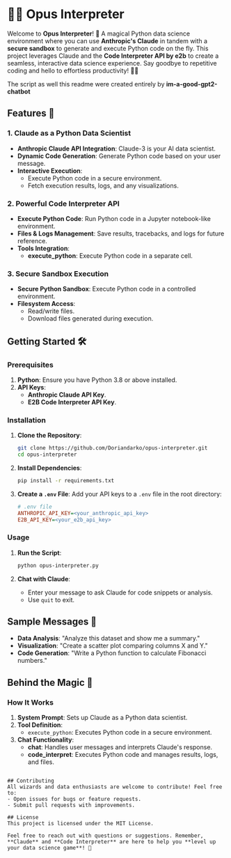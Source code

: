 # 🧙‍♂️ Opus Interpreter

Welcome to **Opus Interpreter**! 🚀 A magical Python data science environment where you can use **Anthropic's Claude** in tandem with a **secure sandbox** to generate and execute Python code on the fly. This project leverages Claude and the **Code Interpreter API by e2b** to create a seamless, interactive data science experience. Say goodbye to repetitive coding and hello to effortless productivity! 🎩✨

The script as well this readme were created entirely by **im-a-good-gpt2-chatbot**

## Features 🌟
### 1. **Claude as a Python Data Scientist**
- **Anthropic Claude API Integration**: Claude-3 is your AI data scientist.
- **Dynamic Code Generation**: Generate Python code based on your user message.
- **Interactive Execution**:
  - Execute Python code in a secure environment.
  - Fetch execution results, logs, and any visualizations.

### 2. **Powerful Code Interpreter API**
- **Execute Python Code**: Run Python code in a Jupyter notebook-like environment.
- **Files & Logs Management**: Save results, tracebacks, and logs for future reference.
- **Tools Integration**:
  - **execute_python**: Execute Python code in a separate cell.

### 3. **Secure Sandbox Execution**
- **Secure Python Sandbox**: Execute Python code in a controlled environment.
- **Filesystem Access**:
  - Read/write files.
  - Download files generated during execution.

## Getting Started 🛠️
### Prerequisites
1. **Python**: Ensure you have Python 3.8 or above installed.
2. **API Keys**:
   - **Anthropic Claude API Key**.
   - **E2B Code Interpreter API Key**.

### Installation
1. **Clone the Repository**:
   ```bash
   git clone https://github.com/Doriandarko/opus-interpreter.git
   cd opus-interpreter
   ```

2. **Install Dependencies**:
   ```bash
   pip install -r requirements.txt
   ```

3. **Create a `.env` File**:
   Add your API keys to a `.env` file in the root directory:
   ```ini
   # .env file
   ANTHROPIC_API_KEY=<your_anthropic_api_key>
   E2B_API_KEY=<your_e2b_api_key>
   ```

### Usage
1. **Run the Script**:
   ```bash
   python opus-interpreter.py
   ```

2. **Chat with Claude**:
   - Enter your message to ask Claude for code snippets or analysis.
   - Use `quit` to exit.

## Sample Messages 💬
- **Data Analysis**: "Analyze this dataset and show me a summary."
- **Visualization**: "Create a scatter plot comparing columns X and Y."
- **Code Generation**: "Write a Python function to calculate Fibonacci numbers."

## Behind the Magic 🎩
### How It Works
1. **System Prompt**: Sets up Claude as a Python data scientist.
2. **Tool Definition**:
   - `execute_python`: Executes Python code in a secure environment.
3. **Chat Functionality**:
   - **chat**: Handles user messages and interprets Claude's response.
   - **code_interpret**: Executes Python code and manages results, logs, and files.


```

## Contributing
All wizards and data enthusiasts are welcome to contribute! Feel free to:
- Open issues for bugs or feature requests.
- Submit pull requests with improvements.

## License
This project is licensed under the MIT License.

Feel free to reach out with questions or suggestions. Remember, **Claude** and **Code Interpreter** are here to help you **level up your data science game**! 🎯
